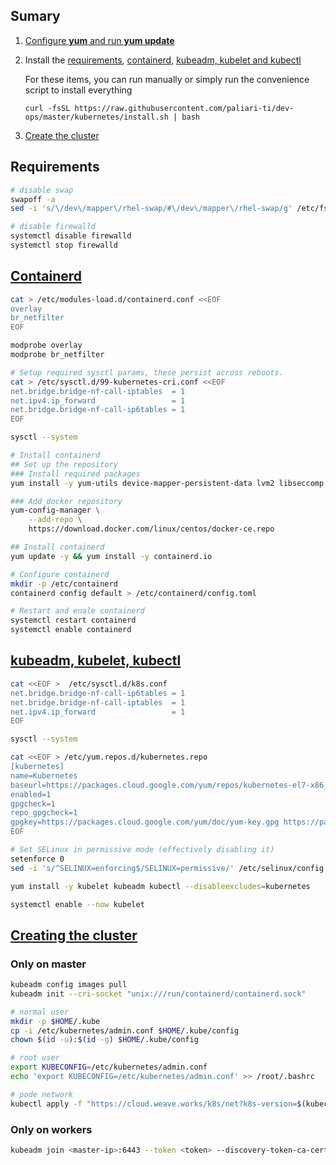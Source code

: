## Sumary

1. [Configure **yum** and run **yum update**](https://github.com/paliari-ti/dev-ops/blob/master/kubernetes/EXTRAS.md#configurar-yum)
2. Install the [requirements](https://github.com/paliari-ti/dev-ops/tree/master/kubernetes#requirements), [containerd](https://github.com/paliari-ti/dev-ops/tree/master/kubernetes#containerd), [kubeadm, kubelet and kubectl](https://github.com/paliari-ti/dev-ops/tree/master/kubernetes#kubeadm-kubelet-kubectl)
    
    For these items, you can run manually or simply run the convenience script to install everything

    `curl -fsSL https://raw.githubusercontent.com/paliari-ti/dev-ops/master/kubernetes/install.sh | bash`

3. [Create the cluster](https://github.com/paliari-ti/dev-ops/tree/master/kubernetes#creating-the-cluster)


## Requirements

```bash
# disable swap
swapoff -a
sed -i 's/\/dev\/mapper\/rhel-swap/#\/dev\/mapper\/rhel-swap/g' /etc/fstab

# disable firewalld
systemctl disable firewalld
systemctl stop firewalld
```

## [Containerd](https://kubernetes.io/docs/setup/production-environment/container-runtimes/#containerd)

```bash
cat > /etc/modules-load.d/containerd.conf <<EOF
overlay
br_netfilter
EOF

modprobe overlay
modprobe br_netfilter

# Setup required sysctl params, these persist across reboots.
cat > /etc/sysctl.d/99-kubernetes-cri.conf <<EOF
net.bridge.bridge-nf-call-iptables  = 1
net.ipv4.ip_forward                 = 1
net.bridge.bridge-nf-call-ip6tables = 1
EOF

sysctl --system

# Install containerd
## Set up the repository
### Install required packages
yum install -y yum-utils device-mapper-persistent-data lvm2 libseccomp

### Add docker repository
yum-config-manager \
    --add-repo \
    https://download.docker.com/linux/centos/docker-ce.repo

## Install containerd
yum update -y && yum install -y containerd.io

# Configure containerd
mkdir -p /etc/containerd
containerd config default > /etc/containerd/config.toml

# Restart and enale containerd
systemctl restart containerd
systemctl enable containerd
```

## [kubeadm, kubelet, kubectl](https://kubernetes.io/docs/setup/production-environment/tools/kubeadm/install-kubeadm/#installing-kubeadm-kubelet-and-kubectl)

```bash
cat <<EOF >  /etc/sysctl.d/k8s.conf
net.bridge.bridge-nf-call-ip6tables = 1
net.bridge.bridge-nf-call-iptables  = 1
net.ipv4.ip_forward                 = 1
EOF

sysctl --system

cat <<EOF > /etc/yum.repos.d/kubernetes.repo
[kubernetes]
name=Kubernetes
baseurl=https://packages.cloud.google.com/yum/repos/kubernetes-el7-x86_64
enabled=1
gpgcheck=1
repo_gpgcheck=1
gpgkey=https://packages.cloud.google.com/yum/doc/yum-key.gpg https://packages.cloud.google.com/yum/doc/rpm-package-key.gpg
EOF

# Set SELinux in permissive mode (effectively disabling it)
setenforce 0
sed -i 's/^SELINUX=enforcing$/SELINUX=permissive/' /etc/selinux/config

yum install -y kubelet kubeadm kubectl --disableexcludes=kubernetes

systemctl enable --now kubelet
```

## [Creating the cluster](https://kubernetes.io/docs/setup/production-environment/tools/kubeadm/create-cluster-kubeadm/)


### Only on master

```bash
kubeadm config images pull
kubeadm init --cri-socket "unix:///run/containerd/containerd.sock"

# normal user
mkdir -p $HOME/.kube
cp -i /etc/kubernetes/admin.conf $HOME/.kube/config
chown $(id -u):$(id -g) $HOME/.kube/config

# root user
export KUBECONFIG=/etc/kubernetes/admin.conf
echo 'export KUBECONFIG=/etc/kubernetes/admin.conf' >> /root/.bashrc

# pode network
kubectl apply -f "https://cloud.weave.works/k8s/net?k8s-version=$(kubectl version | base64 | tr -d '\n')"
```

### Only on workers

```bash
kubeadm join <master-ip>:6443 --token <token> --discovery-token-ca-cert-hash <hash> --cri-socket "unix:///run/containerd/containerd.sock"
```